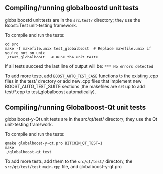 Compiling/running globalboostd unit tests
------------------------------------

globalboostd unit tests are in the `src/test/` directory; they
use the Boost::Test unit-testing framework.

To compile and run the tests:

	cd src
	make -f makefile.unix test_globalboost  # Replace makefile.unix if you're not on unix
	./test_globalboost   # Runs the unit tests

If all tests succeed the last line of output will be:
`*** No errors detected`

To add more tests, add `BOOST_AUTO_TEST_CASE` functions to the existing
.cpp files in the test/ directory or add new .cpp files that
implement new BOOST_AUTO_TEST_SUITE sections (the makefiles are
set up to add test/*.cpp to test_globalboost automatically).


Compiling/running Globalboost-Qt unit tests
---------------------------------------

globalboost-y-Qt unit tests are in the src/qt/test/ directory; they
use the Qt unit-testing framework.

To compile and run the tests:

	qmake globalboost-y-qt.pro BITCOIN_QT_TEST=1
	make
	./globalboost-qt_test

To add more tests, add them to the `src/qt/test/` directory,
the `src/qt/test/test_main.cpp` file, and globalboost-y-qt.pro.
